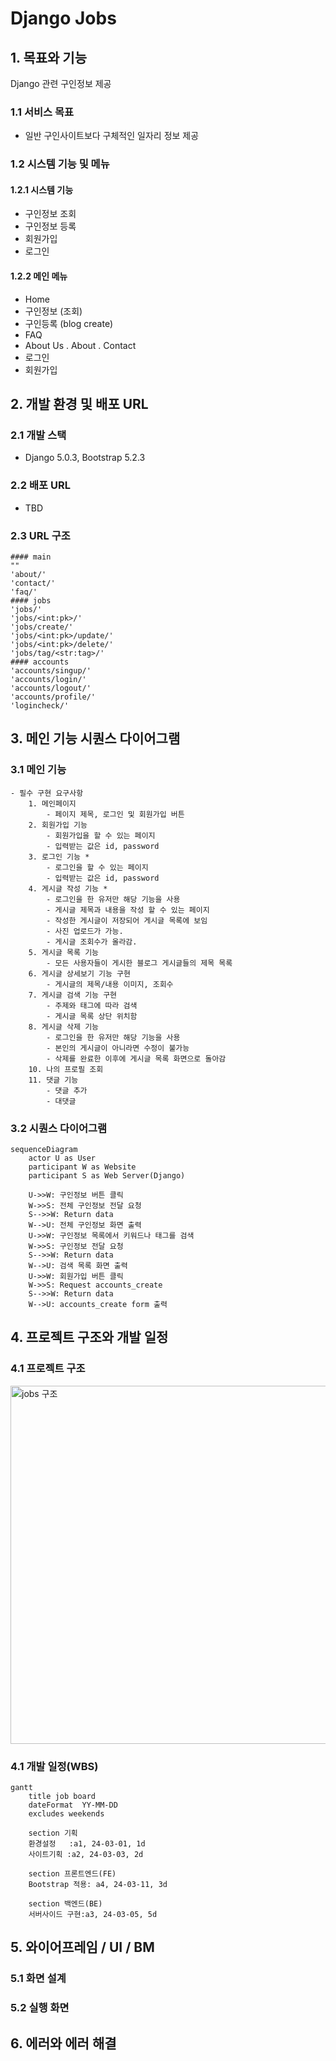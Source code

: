 # Django Jobs

## 1. 목표와 기능
Django 관련 구인정보 제공 

### 1.1 서비스 목표
-  일반 구인사이트보다 구체적인 일자리 정보 제공 

### 1.2 시스템 기능 및 메뉴 
#### 1.2.1 시스템 기능 
- 구인정보 조회
- 구인정보 등록
- 회원가입
- 로그인
#### 1.2.2 메인 메뉴 
- Home
- 구인정보 (조회)
- 구인등록 (blog create)
- FAQ
- About Us
  . About
  . Contact
- 로그인
- 회원가입

## 2. 개발 환경 및 배포 URL
### 2.1 개발 스택
- Django 5.0.3, Bootstrap 5.2.3 

### 2.2 배포 URL
- TBD

### 2.3 URL 구조
```
#### main 
"" 
'about/' 
'contact/'
'faq/'
#### jobs 
'jobs/'    
'jobs/<int:pk>/'
'jobs/create/'
'jobs/<int:pk>/update/'
'jobs/<int:pk>/delete/'
'jobs/tag/<str:tag>/'
#### accounts
'accounts/singup/'
'accounts/login/'
'accounts/logout/'
'accounts/profile/'
'logincheck/'
```

## 3. 메인 기능 시퀀스 다이어그램 
### 3.1 메인 기능 
```
- 필수 구현 요구사항
    1. 메인페이지  
        - 페이지 제목, 로그인 및 회원가입 버튼 
    2. 회원가입 기능 
        - 회원가입을 할 수 있는 페이지 
        - 입력받는 값은 id, password 
    3. 로그인 기능 *
        - 로그인을 할 수 있는 페이지 
        - 입력받는 값은 id, password 
    4. 게시글 작성 기능 *
        - 로그인을 한 유저만 해당 기능을 사용  
        - 게시글 제목과 내용을 작성 할 수 있는 페이지 
        - 작성한 게시글이 저장되어 게시글 목록에 보임 
        - 사진 업로드가 가능.
        - 게시글 조회수가 올라감.
    5. 게시글 목록 기능 
        - 모든 사용자들이 게시한 블로그 게시글들의 제목 목록 
    6. 게시글 상세보기 기능 구현
        - 게시글의 제목/내용 이미지, 조회수 
    7. 게시글 검색 기능 구현
        - 주제와 태그에 따라 검색 
        - 게시글 목록 상단 위치함 
    8. 게시글 삭제 기능
        - 로그인을 한 유저만 해당 기능을 사용  
        - 본인의 게시글이 아니라면 수정이 불가능 
        - 삭제를 완료한 이후에 게시글 목록 화면으로 돌아감 
    10. 나의 프로필 조회 
    11. 댓글 기능 
        - 댓글 추가
        - 대댓글
 ```

### 3.2 시퀀스 다이어그램  
```mermaid
sequenceDiagram
    actor U as User    
    participant W as Website
    participant S as Web Server(Django)

    U->>W: 구인정보 버튼 클릭
    W->>S: 전체 구인정보 전달 요청
    S-->>W: Return data
    W-->U: 전체 구인정보 화면 출력 
    U->>W: 구인정보 목록에서 키워드나 태그를 검색 
    W->>S: 구인정보 전달 요청
    S-->>W: Return data
    W-->U: 검색 목록 화면 출력     
    U->>W: 회원가입 버튼 클릭 
    W->>S: Request accounts_create
    S-->>W: Return data
    W-->U: accounts_create form 출력 
```

## 4. 프로젝트 구조와 개발 일정
### 4.1 프로젝트 구조
 <img width="573" alt="jobs 구조" src="https://github.com/northeast23/djangojobs/assets/155033413/910e58da-efb0-4e4e-bf1d-e61d07fa2d5e">

### 4.1 개발 일정(WBS)

```mermaid
gantt
    title job board
    dateFormat  YY-MM-DD
    excludes weekends

    section 기획 
    환경설정   :a1, 24-03-01, 1d
    사이트기획 :a2, 24-03-03, 2d

    section 프론트엔드(FE)
    Bootstrap 적용: a4, 24-03-11, 3d

    section 백엔드(BE)
    서버사이드 구현:a3, 24-03-05, 5d
```

## 5. 와이어프레임 / UI / BM

### 5.1 화면 설계

### 5.2 실행 화면 


## 6. 에러와 에러 해결


